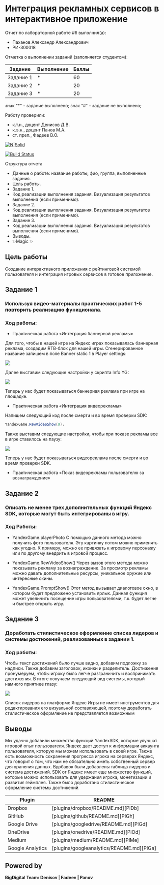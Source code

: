 # Интеграция рекламных сервисов в интерактивное приложение
Отчет по лабораторной работе #6 выполнил(а):
- Паханов Александр Александрович
- РИ-300018

Отметка о выполнении заданий (заполняется студентом):

| Задание | Выполнение | Баллы |
| ------ | ------ | ------ |
| Задание 1 | * | 60 |
| Задание 2 | * | 20 |
| Задание 3 | * | 20 |

знак "*" - задание выполнено; знак "#" - задание не выполнено;

Работу проверили:
- к.т.н., доцент Денисов Д.В.
- к.э.н., доцент Панов М.А.
- ст. преп., Фадеев В.О.

[![N|Solid](https://cldup.com/dTxpPi9lDf.thumb.png)](https://nodesource.com/products/nsolid)

[![Build Status](https://travis-ci.org/joemccann/dillinger.svg?branch=master)](https://travis-ci.org/joemccann/dillinger)

Структура отчета

- Данные о работе: название работы, фио, группа, выполненные задания.
- Цель работы.
- Задание 1.
- Код реализации выполнения задания. Визуализация результатов выполнения (если применимо).
- Задание 2.
- Код реализации выполнения задания. Визуализация результатов выполнения (если применимо).
- Задание 3.
- Код реализации выполнения задания. Визуализация результатов выполнения (если применимо).
- Выводы.
- ✨Magic ✨

## Цель работы
Cоздание интерактивного приложения с рейтинговой системой пользователя и интеграция игровых сервисов в готовое приложение.

## Задание 1
### Используя видео-материалы практических работ 1-5 повторить реализацию функционала.
### Ход работы:

- Практическая работа «Интеграция баннерной рекламы»

Для того, чтобы в нашей игре на Яндекс играх показывалась баннерная реклама, создадим RTB-блок для нашей игры. Сгенерированное название запишем в поле Banner static 1 в Player settings:

![](/Pics/z1_1.jpg)

Далее выставим следующие настройки у скрипта Info YG:

![](/Pics/z1_2.jpg)

Теперь у нас будет показываться баннерная реклама при игре на площадке.

- Практическая работа «Интеграция видеорекламы»

Напишем следующий код после смерти и во время проверки SDK:

```C#
YandexGame.RewVideoShow(0);
```

Также выставим следующие настройки, чтобы при показе рекламы все в игре ставилось на паузу:

![](/Pics/z1_3.jpg)

Теперь у нас будет показываться видеореклама после смерти и во время проверки SDK.

- Практическая работа «Показ видеорекламы пользователю за вознаграждение»




## Задание 2
### Описать не менее трех дополнительных функций Яндекс SDK, которые могут быть интегрированы в игру.
### Ход Работы:

- YandexGame.playerPhoto
С помощью данного метода можно получить фото пользователя. Эту картинку потом можно применять как угодно. К примеру, можно ее привязать к игровому персонажу или по другому внедрить в игровой процесс.

- YandexGame.RewVideoShow()
Через вызов этого метода можно показывать рекламу за вознаграждение. За просмотр рекламы можно давать дополнительные ресурсы, уникальное оружие или интересные скины.

- YandexGame.PromptShow()
Этот метод вызывает диалоговое окно, в котором будет предложено установить ярлык. Данная функция может увеличить посещение игры пользователями, т.к. будет легче и быстрее открыть игру.

## Задание 3
### Доработать стилистическое оформление списка лидеров и системы достижений, реализованных в задании 1.
### Ход работы:

Чтобы текст достижений было лучше видно, добавим подложку за надписи. Также добавим заголовок, иконки и разделитель. Достижения пронумеруем, чтобы игроку было легче разграничить и воспринимать достижения.  В итоге получаем следующий вид системы, который намного приятнее глазу:

![](/Pics/z3_1.jpg)

Список лидеров на платформе Яндекс Игры не имеет инструментов для редактирования его визуальной составляющей, поэтому доработать стилистическое оформление не представляется возможным

## Выводы

Мы удачно добавили множество функций YandexSDK, которые улучшат игровой опыт пользователя. Яндекс дает доступ к информации аккаунта пользователя, которую мы можем использовать в своей игре. Также есть возможность сохранения прогресса игрока на серверах Яндекс, что говорит о том, что нам не обязательно иметь собственный сервер для хранения данных. Вдобавок были добавлены таблица лидеров и система достижений. SDK от Яндекс имеет еще множество функций, которые можно использовать для удержания игрока, монетизации и развития геймплея. Также было доработано стилистическое оформление системы достижений.

| Plugin | README |
| ------ | ------ |
| Dropbox | [plugins/dropbox/README.md][PlDb] |
| GitHub | [plugins/github/README.md][PlGh] |
| Google Drive | [plugins/googledrive/README.md][PlGd] |
| OneDrive | [plugins/onedrive/README.md][PlOd] |
| Medium | [plugins/medium/README.md][PlMe] |
| Google Analytics | [plugins/googleanalytics/README.md][PlGa] |

## Powered by

**BigDigital Team: Denisov | Fadeev | Panov**
